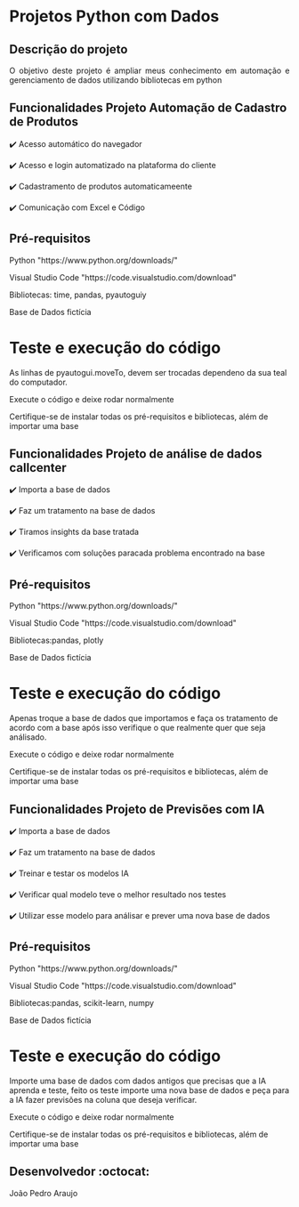 <h1>Projetos Python com Dados</h1>

## Descrição do projeto 

<p align="justify">
  O objetivo deste projeto é ampliar meus conhecimento em automação e gerenciamento de dados utilizando bibliotecas em python
</p>

## Funcionalidades Projeto Automação de Cadastro de Produtos

:heavy_check_mark: Acesso automático do navegador

:heavy_check_mark: Acesso e login automatizado na plataforma do cliente

:heavy_check_mark: Cadastramento de produtos automaticameente 

:heavy_check_mark: Comunicação com Excel e Código

## Pré-requisitos

<dl>Python "https://www.python.org/downloads/"</dl>
<dl>Visual Studio Code "https://code.visualstudio.com/download"</dl>
<d1>Bibliotecas: time, pandas, pyautoguiy</d1>
<dl>Base de Dados fictícia</dl>

# Teste e execução do código

<p>As linhas de pyautogui.moveTo, devem ser trocadas dependeno da sua teal do computador.</p>
<p>Execute o código e deixe rodar normalmente</p>

<p>Certifique-se de instalar todas os pré-requisitos e bibliotecas, além de importar uma base</p>


## Funcionalidades Projeto de análise de dados callcenter

:heavy_check_mark: Importa a base de dados

:heavy_check_mark: Faz um tratamento na base de dados

:heavy_check_mark: Tiramos insights da base tratada

:heavy_check_mark: Verificamos com soluções paracada problema encontrado na base


## Pré-requisitos

<dl>Python "https://www.python.org/downloads/"</dl>
<dl>Visual Studio Code "https://code.visualstudio.com/download"</dl>
<d1>Bibliotecas:pandas, plotly</d1>
<dl>Base de Dados fictícia</dl>

# Teste e execução do código

<p>Apenas troque a base de dados que importamos e faça os tratamento de acordo com a base após isso verifique o que realmente quer que seja análisado.</p>
<p>Execute o código e deixe rodar normalmente</p>

<p>Certifique-se de instalar todas os pré-requisitos e bibliotecas, além de importar uma base</p>


## Funcionalidades Projeto de Previsões com IA

:heavy_check_mark: Importa a base de dados

:heavy_check_mark: Faz um tratamento na base de dados

:heavy_check_mark: Treinar e testar os modelos IA

:heavy_check_mark: Verificar qual modelo teve o melhor resultado nos testes

:heavy_check_mark: Utilizar esse modelo para análisar e prever uma nova base de dados


## Pré-requisitos

<dl>Python "https://www.python.org/downloads/"</dl>
<dl>Visual Studio Code "https://code.visualstudio.com/download"</dl>
<d1>Bibliotecas:pandas, scikit-learn, numpy</d1>
<dl>Base de Dados fictícia</dl>


# Teste e execução do código

<p>Importe uma base de dados com dados antigos que precisas que a IA aprenda e teste, feito os teste importe uma nova base de dados e peça para a IA fazer previsões  na coluna que deseja verificar.</p>
<p>Execute o código e deixe rodar normalmente</p>

<p>Certifique-se de instalar todas os pré-requisitos e bibliotecas, além de importar uma base</p>

## Desenvolvedor :octocat:
João Pedro Araujo